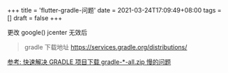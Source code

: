 +++
title = 'flutter-gradle-问题'
date = 2021-03-24T17:09:49+08:00
tags = []
draft = false
+++

更改 google() jcenter 无效后


> gradle 下载地址 https://services.gradle.org/distributions/

[参考: 快速解决 GRADLE 项目下载 gradle-*-all.zip 慢的问题](https://my.oschina.net/u/4263597/blog/4470090)
